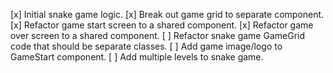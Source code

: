 [x] Initial snake game logic.
[x] Break out game grid to separate component.
[x] Refactor game start screen to a shared component.
[x] Refactor game over screen to a shared component.
[ ] Refactor snake game GameGrid code that should be separate classes.
[ ] Add game image/logo to GameStart component.
[ ] Add multiple levels to snake game.